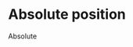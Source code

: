 <!DOCTYPE html>
<html lang="en">
<head>
    <meta charset="UTF-8">
    <meta name="viewport" content="width=device-width, initial-scale=1.0">
    <title>abs-pos</title>
    <link rel="stylesheet" href="abs.css">
</head>
<body>
    <h1>Absolute position</h1>
    <div class="container">
        <div class="box">Absolute</div>
    </div>
    
</body>
</html>
